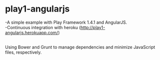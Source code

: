 # play1-angularjs
-A simple example with Play Framework 1.4.1 and AngularJS.<br/>
-Continuous integration with heroku (http://play1-angularjs.herokuapp.com/)<br/><br/>

Using Bower and Grunt to manage dependencies and minimize JavaScript files, respectively.
